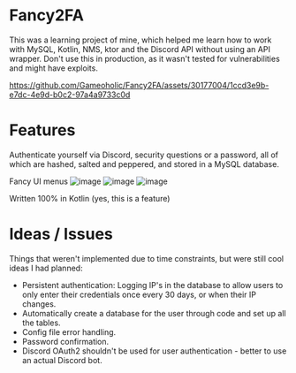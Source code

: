 # Fancy2FA

This was a learning project of mine, which helped me learn how to work with MySQL, Kotlin, NMS, ktor and the Discord API without using an API wrapper.
Don't use this in production, as it wasn't tested for vulnerabilities and might have exploits.

https://github.com/Gameoholic/Fancy2FA/assets/30177004/1ccd3e9b-e7dc-4e9d-b0c2-97a4a9733c0d


# Features
Authenticate yourself via Discord, security questions or a password, all of which are hashed, salted and peppered, and stored in a MySQL database.


Fancy UI menus
![image](https://github.com/Gameoholic/Fancy2FA/assets/30177004/74dd7cb9-acb3-4ff8-99af-03d5b3b74ea8)
![image](https://github.com/Gameoholic/Fancy2FA/assets/30177004/707cdfcb-2917-4266-9ba0-1e6082b1f358)
![image](https://github.com/Gameoholic/Fancy2FA/assets/30177004/388be0f7-7cc0-44a1-a5e3-b4bee3c31e8d)


Written 100% in Kotlin (yes, this is a feature)


# Ideas / Issues
Things that weren't implemented due to time constraints, but were still cool ideas I had planned:
+ Persistent authentication: Logging IP's in the database to allow users to only enter their credentials once every 30 days, or when their IP changes.
+ Automatically create a database for the user through code and set up all the tables.
+ Config file error handling.
+ Password confirmation.
+ Discord OAuth2 shouldn't be used for user authentication - better to use an actual Discord bot.
